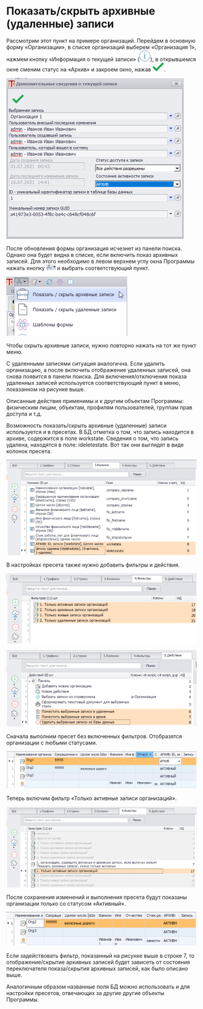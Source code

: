 # Показать/скрыть архивные (удаленные) записи

Рассмотрим этот пункт на примере организаций. Перейдем в основную форму «Организации», в списке организаций выберем «Организация 1», нажмем кнопку «Информация о текущей записи» (![](images/buttons/button_15.png)), в открывшемся окне сменим статус на «Архив» и закроем окно, нажав ![](images/buttons/button_04.png).

![Смена статуса](images/11_archive_01.png)

После обновления формы организация исчезнет из панели поиска. Однако она будет видна в списке, если включить показ архивных записей. Для этого необходимо в левом верхнем углу окна Программы нажать кнопку ![](images/buttons/compass.png) и выбрать соответствующий пункт.

![Включение показа архивных записей](images/11_archive_02.png)
 
Чтобы скрыть архивные записи, нужно повторно нажать на тот же пункт меню.

С удаленными записями ситуация аналогична. Если удалить организацию, а после включить отображение удаленных записей, она снова появится в панели поиска. Для включения/отключения показа удаленных записей используется соответствующий пункт в меню, показанном на рисунке выше.

Описанные действия применимы и к другим объектам Программы: физическим лицам, объектам, профилям пользователей, группам прав доступа и т.д.

Возможность показать/скрыть архивные (удаленные) записи используется и в пресетах. В БД отметка о том, что запись находится в архиве, содержится в поле workstate. Сведения о том, что запись удалена, находятся в поле: ideletestate. Вот так они выглядят в виде колонок пресета.

![Включение показа архивных записей](images/11_archive_03.png)

В настройках пресета также нужно добавить фильтры и действия.

![Фильтры по статусам в настройках пресета](images/11_archive_04.png)

![Действия по смене статуса в настройках пресета](images/11_archive_05.png) 
 
Сначала выполним пресет без включенных фильтров. Отобразятся организации с любыми статусами.
 
![Результат выполнения пресета без фильтров](images/11_archive_06.png) 

Теперь включим фильтр «Только активные записи организаций».

![Включение фильтра в настройках пресета](images/11_archive_07.png) 

После сохранения изменений и выполнения пресета будут показаны организации только со статусом «Активный».

![Результат выполнения пресета с фильтром](images/11_archive_08.png) 
 
Если задействовать фильтр, показанный на рисунке выше в строке 7, то отображение/скрытие архивных записей будет зависеть от состояния переключателя показа/скрытия архивных записей, как было описано выше.

Аналогичным образом названные поля БД можно использовать и для настройки пресетов, отвечающих за другие другие объекты Программы.
